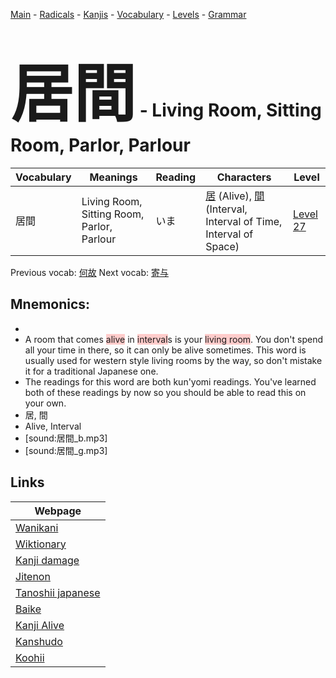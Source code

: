 <style> bigfont {font-size: 100px}</style>
[Main](../README.md) -
[Radicals](../radicals.md) -
[Kanjis](../kanjis.md) -
[Vocabulary](../vocabulary.md) -
[Levels](../levels.md) -
[Grammar](../grammar.md)
# <bigfont> 居間</bigfont> - Living Room, Sitting Room, Parlor, Parlour 

| Vocabulary | Meanings | Reading | Characters | Level |
| --- | --- | --- | --- | --- |
| 居間 | Living Room, Sitting Room, Parlor, Parlour | いま |  [居](../kanjis/居.md) (Alive), [間](../kanjis/間.md) (Interval, Interval of Time, Interval of Space) | [Level 27](../levels/wk_level27.md) |

Previous vocab: [何故](何故.md) Next vocab: [寄与](寄与.md) 

## Mnemonics:

* 
* A room that comes <span style="background-color:#ffcccb"> alive</span> in <span style="background-color:#ffcccb"> interval</span>s is your <span style="background-color:#ffcccb"> living room</span>. You don't spend all your time in there, so it can only be alive sometimes. This word is usually used for western style living rooms by the way, so don't mistake it for a traditional Japanese one.
* The readings for this word are both kun'yomi readings. You've learned both of these readings by now so you should be able to read this on your own.
* 居, 間
* Alive, Interval
* [sound:居間_b.mp3]
* [sound:居間_g.mp3]


## Links 

| Webpage |
| --- |
| [Wanikani          ](https://www.wanikani.com/kanji/居間) |
| [Wiktionary        ](https://en.wiktionary.org/wiki/居間) |
| [Kanji damage      ](http://www.kanjidamage.com/kanji/search?utf8=✓&q=居間) |
| [Jitenon           ](https://jitenon.com/kanji/居間) |
| [Tanoshii japanese ](https://www.tanoshiijapanese.com/dictionary/kanji.cfm?k=居間) |
| [Baike             ](https://baike.baidu.com/item/居間) |
| [Kanji Alive       ](https://app.kanjialive.com/居間) |
| [Kanshudo          ](https://www.kanshudo.com/searchmn?q=居間) |
| [Koohii            ](https://kanji.koohii.com/study/kanji/居間) |
